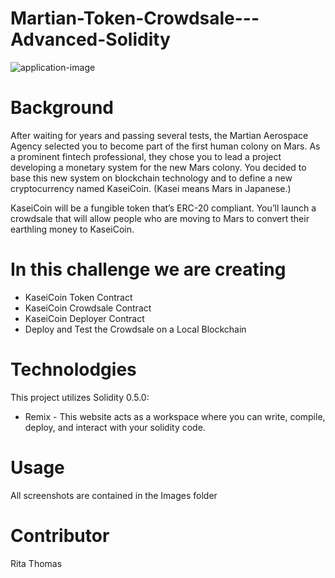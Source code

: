 # Martian-Token-Crowdsale---Advanced-Solidity

![application-image](https://user-images.githubusercontent.com/108632632/213093771-80aac19c-64a1-420a-b1e4-1e48f44abe1e.png)

# Background

After waiting for years and passing several tests, the Martian Aerospace Agency selected you to become part of the first human colony on Mars. As a prominent fintech professional, they chose you to lead a project developing a monetary system for the new Mars colony. You decided to base this new system on blockchain technology and to define a new cryptocurrency named KaseiCoin. (Kasei means Mars in Japanese.)

KaseiCoin will be a fungible token that’s ERC-20 compliant. You’ll launch a crowdsale that will allow people who are moving to Mars to convert their earthling money to KaseiCoin.

# In this challenge we are creating

- KaseiCoin Token Contract
- KaseiCoin Crowdsale Contract
- KaseiCoin Deployer Contract
- Deploy and Test the Crowdsale on a Local Blockchain

# Technolodgies 

This project utilizes Solidity 0.5.0:
- Remix - This website acts as a workspace where you can write, compile, deploy, and interact with your solidity code.

# Usage

All screenshots are contained in the Images folder

# Contributor

Rita Thomas
